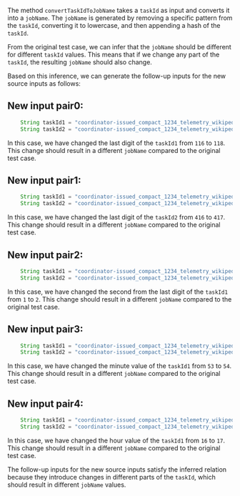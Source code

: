 The method `convertTaskIdToJobName` takes a `taskId` as input and converts it into a `jobName`. The `jobName` is generated by removing a specific pattern from the `taskId`, converting it to lowercase, and then appending a hash of the `taskId`.

From the original test case, we can infer that the `jobName` should be different for different `taskId` values. This means that if we change any part of the `taskId`, the resulting `jobName` should also change.

Based on this inference, we can generate the follow-up inputs for the new source inputs as follows:

## New input pair0:
```java
    String taskId1 = "coordinator-issued_compact_1234_telemetry_wikipedia_geteditfailuresinnorthamerica_agg_summ_118_pcgkebcl_2023-07-19T16:53:11.416Z";
    String taskId2 = "coordinator-issued_compact_1234_telemetry_wikipedia_geteditfailuresinnorthamerica_agg_summ_117_pcgkebcl_2023-07-19T16:53:11.416Z";
```
In this case, we have changed the last digit of the `taskId1` from `116` to `118`. This change should result in a different `jobName` compared to the original test case.

## New input pair1:
```java
    String taskId1 = "coordinator-issued_compact_1234_telemetry_wikipedia_geteditfailuresinnorthamerica_agg_summ_116_pcgkebcl_2023-07-19T16:53:11.417Z";
    String taskId2 = "coordinator-issued_compact_1234_telemetry_wikipedia_geteditfailuresinnorthamerica_agg_summ_116_pcgkebcl_2023-07-19T16:53:11.416Z";
```
In this case, we have changed the last digit of the `taskId2` from `416` to `417`. This change should result in a different `jobName` compared to the original test case.

## New input pair2:
```java
    String taskId1 = "coordinator-issued_compact_1234_telemetry_wikipedia_geteditfailuresinnorthamerica_agg_summ_116_pcgkebcl_2023-07-19T16:53:12.416Z";
    String taskId2 = "coordinator-issued_compact_1234_telemetry_wikipedia_geteditfailuresinnorthamerica_agg_summ_116_pcgkebcl_2023-07-19T16:53:11.416Z";
```
In this case, we have changed the second from the last digit of the `taskId1` from `1` to `2`. This change should result in a different `jobName` compared to the original test case.

## New input pair3:
```java
    String taskId1 = "coordinator-issued_compact_1234_telemetry_wikipedia_geteditfailuresinnorthamerica_agg_summ_116_pcgkebcl_2023-07-19T16:54:11.416Z";
    String taskId2 = "coordinator-issued_compact_1234_telemetry_wikipedia_geteditfailuresinnorthamerica_agg_summ_116_pcgkebcl_2023-07-19T16:53:11.416Z";
```
In this case, we have changed the minute value of the `taskId1` from `53` to `54`. This change should result in a different `jobName` compared to the original test case.

## New input pair4:
```java
    String taskId1 = "coordinator-issued_compact_1234_telemetry_wikipedia_geteditfailuresinnorthamerica_agg_summ_116_pcgkebcl_2023-07-19T17:53:11.416Z";
    String taskId2 = "coordinator-issued_compact_1234_telemetry_wikipedia_geteditfailuresinnorthamerica_agg_summ_116_pcgkebcl_2023-07-19T16:53:11.416Z";
```
In this case, we have changed the hour value of the `taskId1` from `16` to `17`. This change should result in a different `jobName` compared to the original test case.

The follow-up inputs for the new source inputs satisfy the inferred relation because they introduce changes in different parts of the `taskId`, which should result in different `jobName` values.